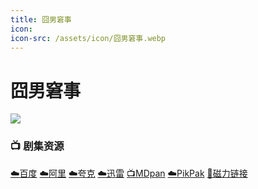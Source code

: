 ```yaml
---
title: 囧男窘事
icon:
icon-src: /assets/icon/囧男窘事.webp
---
```


# 囧男窘事
![](/assets/image/囧男窘事.jpg)

### 📺 剧集资源  <Badge type="tip" text="人人TTeTS" />

[☁️百度](https://pan.baidu.com/s/14XlEX28BL_GPHJFVvqwitw?pwd=vyg6)  [☁️阿里](https://www.aliyundrive.com/s/VNugaCjZAJS)  [☁️夸克](https://pan.quark.cn/s/2f9d8318f5d7)  [☁️迅雷](https://pan.xunlei.com/s/VNnpruUPjPszD74r4mLtPFLuA1?pwd=gnuy)  [📺MDpan](https://pan.mdsub.top/%E5%9B%A7%E7%94%B7%E7%AA%98%E4%BA%8B)  [☁️PikPak](https://mypikpak.com/s/VNmWTYp23B76V4ftam7Mmxhpo1) [🧲磁力链接](magnet:?xt=urn:btih:b2c2d03cc45997fcb4449631008df9ede3f56a41)